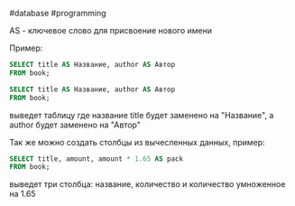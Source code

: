 #database #programming 

AS - ключевое слово для присвоение нового имени

Пример:

```SQL
SELECT title AS Название, author AS Автор 
FROM book;

```

```SQL
SELECT title AS Название, author AS Автор 
FROM book;
```


выведет таблицу где название title будет заменено на "Название", а author будет заменено на "Автор"

Так же можно создать столбцы из вычесленных данных, пример:

```SQL
SELECT title, amount, amount * 1.65 AS pack 
FROM book;
```


выведет три столбца: название, количество и количество умноженное на 1.65
